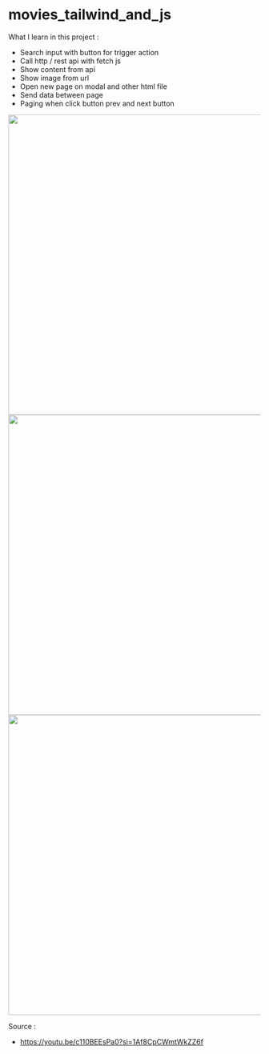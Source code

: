 # movies_tailwind_and_js

What I learn in this project :
- Search input with button for trigger action
- Call http / rest api with fetch js
- Show content from api
- Show image from url
- Open new page on modal and other html file
- Send data between page
- Paging when click button prev and next button

<img src="https://raw.githubusercontent.com/firdausmaulan/tailwind-hyperui/main/screenshot/movie1.jpeg" width="600">

<img src="https://raw.githubusercontent.com/firdausmaulan/tailwind-hyperui/main/screenshot/movie2.jpeg" width="600">

<img src="https://raw.githubusercontent.com/firdausmaulan/tailwind-hyperui/main/screenshot/movie3.jpeg" width="600">

Source :
- https://youtu.be/c110BEEsPa0?si=1Af8CpCWmtWkZZ6f
